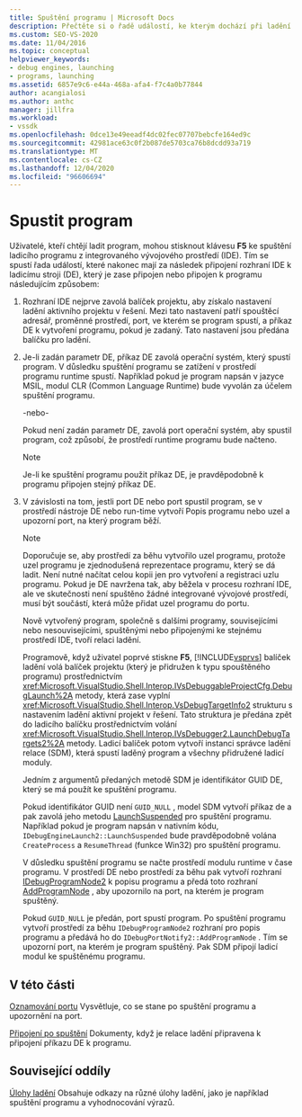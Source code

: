 ```yaml
---
title: Spuštění programu | Microsoft Docs
description: Přečtěte si o řadě událostí, ke kterým dochází při ladění programu pomocí klávesy F5 ke spuštění ladicího programu z integrovaného vývojového prostředí (IDE).
ms.custom: SEO-VS-2020
ms.date: 11/04/2016
ms.topic: conceptual
helpviewer_keywords:
- debug engines, launching
- programs, launching
ms.assetid: 6857e9c6-e44a-468a-afa4-f7c4a0b77844
author: acangialosi
ms.author: anthc
manager: jillfra
ms.workload:
- vssdk
ms.openlocfilehash: 0dce13e49eeadf4dc02fec07707bebcfe164ed9c
ms.sourcegitcommit: 42981ace63c0f2b087de5703ca76b8dcdd93a719
ms.translationtype: MT
ms.contentlocale: cs-CZ
ms.lasthandoff: 12/04/2020
ms.locfileid: "96606694"
---
```

# <a name="launch-a-program"></a>Spustit program
Uživatelé, kteří chtějí ladit program, mohou stisknout klávesu **F5** ke spuštění ladicího programu z integrovaného vývojového prostředí (IDE). Tím se spustí řada událostí, které nakonec mají za následek připojení rozhraní IDE k ladicímu stroji (DE), který je zase připojen nebo připojen k programu následujícím způsobem:

1. Rozhraní IDE nejprve zavolá balíček projektu, aby získalo nastavení ladění aktivního projektu v řešení. Mezi tato nastavení patří spouštěcí adresář, proměnné prostředí, port, ve kterém se program spustí, a příkaz DE k vytvoření programu, pokud je zadaný. Tato nastavení jsou předána balíčku pro ladění.

2. Je-li zadán parametr DE, příkaz DE zavolá operační systém, který spustí program. V důsledku spuštění programu se zatížení v prostředí programu runtime spustí. Například pokud je program napsán v jazyce MSIL, modul CLR (Common Language Runtime) bude vyvolán za účelem spuštění programu.

    -nebo-

    Pokud není zadán parametr DE, zavolá port operační systém, aby spustil program, což způsobí, že prostředí runtime programu bude načteno.

   > [!NOTE]
   > Je-li ke spuštění programu použit příkaz DE, je pravděpodobně k programu připojen stejný příkaz DE.

3. V závislosti na tom, jestli port DE nebo port spustil program, se v prostředí nástroje DE nebo run-time vytvoří Popis programu nebo uzel a upozorní port, na který program běží.

   > [!NOTE]
   > Doporučuje se, aby prostředí za běhu vytvořilo uzel programu, protože uzel programu je zjednodušená reprezentace programu, který se dá ladit. Není nutné načítat celou kopii jen pro vytvoření a registraci uzlu programu. Pokud je DE navržena tak, aby běžela v procesu rozhraní IDE, ale ve skutečnosti není spuštěno žádné integrované vývojové prostředí, musí být součástí, která může přidat uzel programu do portu.

   Nově vytvořený program, společně s dalšími programy, souvisejícími nebo nesouvisejícími, spuštěnými nebo připojenými ke stejnému prostředí IDE, tvoří relaci ladění.

   Programově, když uživatel poprvé stiskne **F5**, [!INCLUDE[vsprvs](../../code-quality/includes/vsprvs_md.md)] balíček ladění volá balíček projektu (který je přidružen k typu spouštěného programu) prostřednictvím <xref:Microsoft.VisualStudio.Shell.Interop.IVsDebuggableProjectCfg.DebugLaunch%2A> metody, která zase vyplní <xref:Microsoft.VisualStudio.Shell.Interop.VsDebugTargetInfo2> strukturu s nastavením ladění aktivní projekt v řešení. Tato struktura je předána zpět do ladicího balíčku prostřednictvím volání <xref:Microsoft.VisualStudio.Shell.Interop.IVsDebugger2.LaunchDebugTargets2%2A> metody. Ladicí balíček potom vytvoří instanci správce ladění relace (SDM), která spustí laděný program a všechny přidružené ladicí moduly.

   Jedním z argumentů předaných metodě SDM je identifikátor GUID DE, který se má použít ke spuštění programu.

   Pokud identifikátor GUID není `GUID_NULL` , model SDM vytvoří příkaz de a pak zavolá jeho metodu [LaunchSuspended](../../extensibility/debugger/reference/idebugenginelaunch2-launchsuspended.md) pro spuštění programu. Například pokud je program napsán v nativním kódu, `IDebugEngineLaunch2::LaunchSuspended` bude pravděpodobně volána `CreateProcess` a `ResumeThread` (funkce Win32) pro spuštění programu.

   V důsledku spuštění programu se načte prostředí modulu runtime v čase programu. V prostředí DE nebo prostředí za běhu pak vytvoří rozhraní [IDebugProgramNode2](../../extensibility/debugger/reference/idebugprogramnode2.md) k popisu programu a předá toto rozhraní [AddProgramNode](../../extensibility/debugger/reference/idebugportnotify2-addprogramnode.md) , aby upozornilo na port, na kterém je program spuštěný.

   Pokud `GUID_NULL` je předán, port spustí program. Po spuštění programu vytvoří prostředí za běhu `IDebugProgramNode2` rozhraní pro popis programu a předává ho do `IDebugPortNotify2::AddProgramNode` . Tím se upozorní port, na kterém je program spuštěný. Pak SDM připojí ladicí modul ke spuštěnému programu.

## <a name="in-this-section"></a>V této části
 [Oznamování portu](../../extensibility/debugger/notifying-the-port.md) Vysvětluje, co se stane po spuštění programu a upozornění na port.

 [Připojení po spuštění](../../extensibility/debugger/attaching-after-a-launch.md) Dokumenty, když je relace ladění připravena k připojení příkazu DE k programu.

## <a name="related-sections"></a>Související oddíly
 [Úlohy ladění](../../extensibility/debugger/debugging-tasks.md) Obsahuje odkazy na různé úlohy ladění, jako je například spuštění programu a vyhodnocování výrazů.
